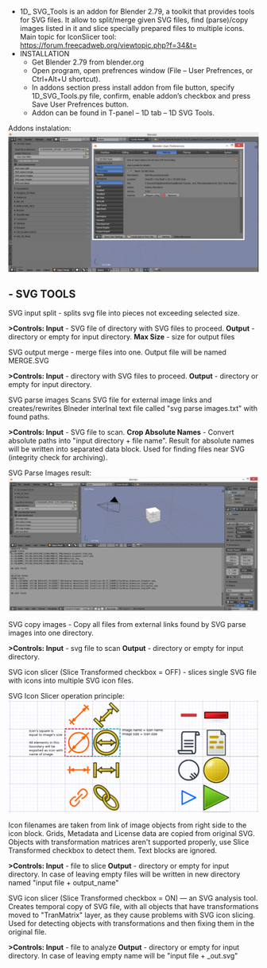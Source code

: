 - 1D_ SVG_Tools
is an addon for Blender 2.79, a toolkit that provides tools for SVG files.
It allow to split/merge given SVG files, find (parse)/copy images listed in it and slice specially prepared
files to multiple icons.
Main topic for IconSlicer tool:
https://forum.freecadweb.org/viewtopic.php?f=34&t=
- INSTALLATION
    - Get Blender 2.79 from blender.org
    - Open program, open prefrences window (File – User Prefrences, or Ctrl+Alt+U shortcut).
    - In addons section press install addon from file button, specify 1D_SVG_Tools.py file,
       confirm, enable addon’s checkbox and press Save User Prefrences button.
    - Addon can be found in T-panel – 1D tab – 1D SVG Tools.

Addons instalation:
![Set_Linear_Demo](https://raw.githubusercontent.com/formjune/1D_SVG_Tools/master/docs/1.png)


## - SVG TOOLS

SVG input split - splits svg file into pieces not exceeding selected size.

**>Controls:
Input** - SVG file of directory with SVG files to proceed.
**Output** - directory or empty for input directory.
**Max Size** - size for output files

SVG output merge - merge files into one. Output file will be named MERGE.SVG

**>Controls:
Input** - directory with SVG files to proceed.
**Output** - directory or empty for input directory.


SVG parse images
Scans SVG file for external image links and creates/rewrites Blneder interlnal text file called "svg
parse images.txt" with found paths.

**>Controls:
Input** - SVG file to scan.
**Crop Absolute Names** - Convert absolute paths into "input directory + file name". Result for absolute names will
be written into separated data block. Used for finding files near SVG (integrity check for archiving).

SVG Parse Images result:
![Set_Linear_Demo](https://raw.githubusercontent.com/formjune/1D_SVG_Tools/master/docs/2.png)

SVG copy images - Copy all files from external links found by SVG parse images into one
directory.

**>Controls:
Input** - svg file to scan
**Output** - directory or empty for input directory.

SVG icon slicer (Slice Transformed checkbox = OFF) - slices single SVG file with icons into
multiple SVG icon files.


SVG Icon Slicer operation principle:
![Set_Linear_Demo](https://raw.githubusercontent.com/formjune/1D_SVG_Tools/master/docs/3.png)

Icon filenames are taken from link of image objects from right side to the icon block.
Grids, Metadata and License data are copied from original SVG.
Objects with transformation matrices aren't supported properly, use Slice Transformed checkbox to
detect them. Text blocks are ignored.

**>Controls:
Input** - file to slice
**Output** - directory or empty for input directory. In case of leaving empty files will be written in new directory
named "input file + output_name"

SVG icon slicer (Slice Transformed checkbox = ON) — an SVG analysis tool.
Creates temporal copy of SVG file, with all objects that have transformations moved to
"TranMatrix" layer, as they cause problems with SVG icon slicing. Used for detecting objects with
transformations and then fixing them in the original file.

**>Controls:
Input** - file to analyze
**Output** - directory or empty for input directory. In case of leaving empty name will be "input file + _out.svg"

